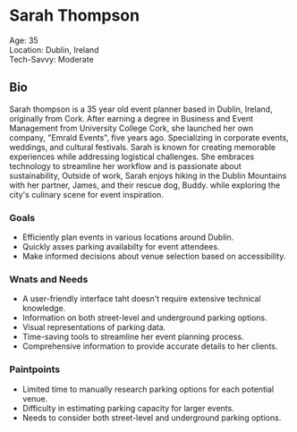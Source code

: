 # Sarah Thompson

Age: 35  
Location: Dublin, Ireland  
Tech-Savvy: Moderate

## Bio

Sarah thompson is a 35 year old event planner based in Dublin, Ireland, originally from Cork. After earning a degree in Business and Event Management from University College Cork, she launched her own company, "Emrald Events", five years ago. Specializing in corporate events, weddings, and cultural festivals. Sarah is known for creating memorable experiences while addressing logistical challenges. She embraces technology to streamline her workflow and is passionate about sustainability, Outside of work, Sarah enjoys hiking in the Dublin Mountains with her partner, James, and their rescue dog, Buddy. while exploring the city's culinary scene for event inspiration.

### Goals

- Efficiently plan events in various locations around Dublin.
- Quickly asses parking availabilty for event attendees.
- Make informed decisions about venue selection based on accessibility.

### Wnats and Needs

- A user-friendly interface taht doesn't require extensive technical knowledge.
- Information on both street-level and underground parking options.
- Visual representations of parking data.
- Time-saving tools to streamline her event planning process.
- Comprehensive information to provide accurate details to her clients.

### Paintpoints

- Limited time to manually research parking options for each potential venue.
- Difficulty in estimating parking capacity for larger events.
- Needs to consider both street-level and underground parking options.
